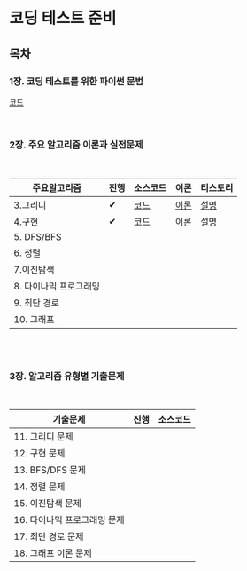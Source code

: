 # 코딩 테스트 준비

## 목차

### **1장. 코딩 테스트를 위한 파이썬 문법**

[코드](https://github.com/0meeee/for_coding_test/tree/main/ch1.%ED%8C%8C%EC%9D%B4%EC%8D%AC%EB%AC%B8%EB%B2%95)

</br>


### **2장. 주요 알고리즘 이론과 실전문제**

</br>

| 주요알고리즘     | 진행|  소스코드   |  이론    |  티스토리  |
| ---- | ---- | ---- | ---- | ---- |
|   3.그리디   | ✔  |  [코드](https://github.com/0meeee/for_coding_test/tree/main/ch2.%EC%A3%BC%EC%9A%94%EC%95%8C%EA%B3%A0%EB%A6%AC%EC%A6%98%EC%9D%B4%EB%A1%A0/03.%EA%B7%B8%EB%A6%AC%EB%94%94) |    [이론](https://github.com/0meeee/for_coding_test/blob/main/ch2.%EC%A3%BC%EC%9A%94%EC%95%8C%EA%B3%A0%EB%A6%AC%EC%A6%98%EC%9D%B4%EB%A1%A0/03.%EA%B7%B8%EB%A6%AC%EB%94%94/Readme.md)|    [설명](https://yeongvly.tistory.com/53)  |
|   4.구현   | ✔ |  [코드](https://github.com/0meeee/for_coding_test/tree/main/ch2.%EC%A3%BC%EC%9A%94%EC%95%8C%EA%B3%A0%EB%A6%AC%EC%A6%98%EC%9D%B4%EB%A1%A0/04.%EA%B5%AC%ED%98%84) |    [이론](https://github.com/0meeee/for_coding_test/blob/main/ch2.%EC%A3%BC%EC%9A%94%EC%95%8C%EA%B3%A0%EB%A6%AC%EC%A6%98%EC%9D%B4%EB%A1%A0/04.%EA%B5%AC%ED%98%84/Readme.md)|    [설명](https://yeongvly.tistory.com/54?category=972635)  |
|   5. DFS/BFS   |  |  |   |     |
|   6. 정렬   |  |  |   |     |
|   7.이진탐색   |  |  |   |     |
|   8. 다이나믹 프로그래밍   |  |  |   |     |
|   9. 최단 경로   |  |  |   |     |
|   10. 그래프   |  |  |   |     |
</br>
</br>

### **3장. 알고리즘 유형별 기출문제**

</br>

|  기출문제                     |  진행  | 소스코드 |
| ---------------------------- |  ---- |------- |
| 11. 그리디 문제               |   |     |
| 12. 구현 문제                 |   |  |
| 13. BFS/DFS 문제              |   |  |
| 14. 정렬 문제                 |   | |
| 15. 이진탐색 문제              |   |        |
| 16. 다이나믹 프로그래밍 문제     |   |        |
| 17. 최단 경로 문제             |   |        |
| 18. 그래프 이론 문제            |   |        |
